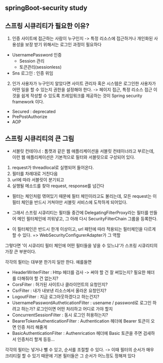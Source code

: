 ## springBoot-security study


## 스프링 시큐리티가 필요한 이유?

1. 인증
사이트에 접근하는 사람이 누구인지 -> 특정 리소스에 접근하거나 개인화된 사용성을 보장 받기 위해서는 로그인 과정이 필요하다
- UsernamePassword 인증
   - Session 관리
   - 토큰관리(sessionless)
- Sns 로그인 : 인증 위임


2. 인가
사용자가 누구인지 알았다면 사이트 관리자 혹은 시스템은 로그인한 사용자가 어떤 일을 할 수 있는지 권한을 설정해야 한다. -> 페이지 접근, 특정 리소스 접근
이것을 쉽게 작성할 수 있도록 프레임워크를 제공하는 것이 Spring security framework 이다.

- Secured : deprecated
- PrePostAuthorize
- AOP


## 스프링 시큐리티의 큰 그림

- 서블릿 컨테이너 : 톰캣과 같은 웹 애플리케이션을 서블릿 컨테이너라고 부르는데, 이런 웹 애플리케이션은 기본적으로 필터와 서블릿으로 구성되어 있다.

1. request가 threadlocal로 실행되어 들어온다.
2. 필터를 차례대로 거친다음
3. url에 따라 서블릿이 분기되고
4. 실행될 메소드를 찾아 request, response를 넘긴다

- 필터는 체인처럼 엮여있기 때문에 필터 체인이라고도 불리는데, 모든 request는 이 필터 체인을 반드시 거쳐야만 서블릿 서비스에 도착하게 되어있다.

- 그래서 스프링 시큐리티는 필터들 중간에 DelegatingFilterProxy라는 필터를 만들어 메인 필터체인에 끼워넣고, 그 아래 다시 SecurityFilterChain 그룹을 등록한다.
- 이 필터체인은 반드시 한개 이상이고, url 패턴에 따라 적용되는 필터체인을 다르게 할 수 있다. => WebSecurityConfigurerAdapter가 그 역할


그렇다면 '이 시큐리티 필터 체인에 어떤 필터들을 넣을 수 있느냐'가 스프링 시큐리티의 가장 큰 부분이다.

각각의 필터는 대부분 한가지 일만 한다. 예를들면
-  HeaderWriterFilter : Http 헤더를 검사 -> 써야 할 건 잘 써있는지? 필요한 헤더를 더해줘야 할 건 없는지?
- CorsFilter : 허가된 사이트나 클라이언트의 요청인지?
- CsrFilter : 내가 내보낸 리소스에서 올라온 요청인지?
- LogoutFilter : 지금 로그아웃하겠다고 하는건지?
- UsernamePasswordAutheticationFilter : usename / password로 로그인 하려고 하는가? 로그인이면 어떤 처리하고 어디로 가야 할지
- ConcurrentSessionFilter : 동시 로그인 허용하는지?
- BearerTokenAuthenticationFilter :  Authentication 헤더에 Bearer 토큰이 오면 인증 처리 해줄게
- BasicAuthenticationFilter : Authenrication 헤더에 Basic 토큰을 주면 검새하서 인증처리 할게
등등...

각각의 필터는 넣거나 뺄 수 있고, 순서를 조절할 수 있다. -> 이때 필터의 순서가 매우 크리티컬 할 수 있기 때문에 기본 필터들은 그 순서가 어느정도 정해져 있다





